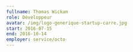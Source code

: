 ```yaml
---
fullname: Thomas Wickam
role: Développeur
avatar: /img/logo-generique-startup-carre.jpg
start: 2016-07-15
end: 2016-10-14
employer: service/octo
---
```

